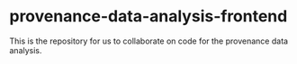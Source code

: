 # provenance-data-analysis-frontend

This is the repository for us to collaborate on code for the provenance data analysis. 
